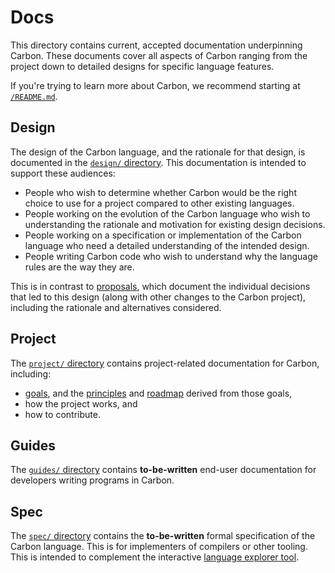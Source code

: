 # Docs

<!--
Part of the Carbon Language project, under the Apache License v2.0 with LLVM
Exceptions. See /LICENSE for license information.
SPDX-License-Identifier: Apache-2.0 WITH LLVM-exception
-->

This directory contains current, accepted documentation underpinning Carbon.
These documents cover all aspects of Carbon ranging from the project down to
detailed designs for specific language features.

If you're trying to learn more about Carbon, we recommend starting at
[`/README.md`](/README.md).

## Design

The design of the Carbon language, and the rationale for that design, is
documented in the [`design/` directory](design/README.md). This documentation is
intended to support these audiences:

-   People who wish to determine whether Carbon would be the right choice to use
    for a project compared to other existing languages.
-   People working on the evolution of the Carbon language who wish to
    understanding the rationale and motivation for existing design decisions.
-   People working on a specification or implementation of the Carbon language
    who need a detailed understanding of the intended design.
-   People writing Carbon code who wish to understand why the language rules are
    the way they are.

This is in contrast to [proposals](/proposals/README.md), which document the
individual decisions that led to this design (along with other changes to the
Carbon project), including the rationale and alternatives considered.

## Project

The [`project/` directory](project/README.md) contains project-related
documentation for Carbon, including:

-   [goals](project/goals.md), and the
    [principles](project/principles/README.md) and [roadmap](project/roadmap.md)
    derived from those goals,
-   how the project works, and
-   how to contribute.

## Guides

The [`guides/` directory](guides/README.md) contains **to-be-written** end-user
documentation for developers writing programs in Carbon.

## Spec

The [`spec/` directory](spec/) contains the **to-be-written** formal
specification of the Carbon language. This is for implementers of compilers or
other tooling. This is intended to complement the interactive [language explorer
tool](/explorer/).
